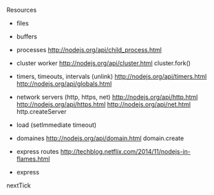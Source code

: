 Resources


- files
- buffers
- processes
  http://nodejs.org/api/child_process.html
- cluster worker
  http://nodejs.org/api/cluster.html
  cluster.fork()
- timers, timeouts, intervals (unlink)
  http://nodejs.org/api/timers.html
  http://nodejs.org/api/globals.html
  
- network servers (http, https, net)
  http://nodejs.org/api/http.html
  http://nodejs.org/api/https.html
  http://nodejs.org/api/net.html
  http.createServer
- load (setImmediate timeout)
- domaines
  http://nodejs.org/api/domain.html
  domain.create
- express routes
  http://techblog.netflix.com/2014/11/nodejs-in-flames.html
- express 

nextTick
